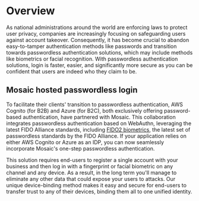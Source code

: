 # Overview

As national administrations around the world are enforcing laws to protect user privacy, companies are increasingly focusing on safeguarding users against account takeover. Consequently, it has become crucial to abandon easy-to-tamper authentication methods like passwords and transition towards passwordless authentication solutions, which may include methods like biometrics or facial recognition. With passwordless authentication solutions, login is faster, easier, and significantly more secure as you can be confident that users are indeed who they claim to be.

## Mosaic hosted passwordless login

To facilitate their clients' transition to passwordless authentication, AWS Cognito (for B2B) and Azure (for B2C), both exclusively offering password-based authentication, have partnered with Mosaic. This collaboration integrates passwordless authentication based on WebAuthn, leveraging the latest FIDO Alliance standards, including [FIDO2 biometrics](https://fidoalliance.org/fido2/), the latest set of passwordless standards by the FIDO Alliance. If your application relies on either AWS Cognito or Azure as an IDP, you can now seamlessly incorporate Mosaic's one-step passwordless authentication.

 This solution requires end-users to register a single account with your business and then log in with a fingerprint or facial biometric on any channel and any device. As a result, in the long term you'll manage to eliminate any other data that could expose your users to attacks. Our unique device-binding method makes it easy and secure for end-users to transfer trust to any of their devices, binding them all to one unified identity.